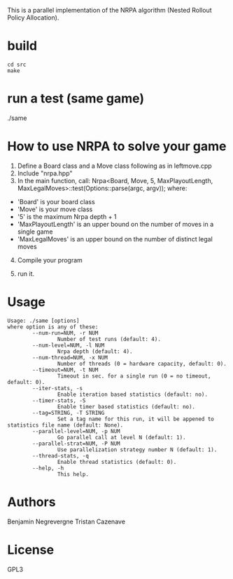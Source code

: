 This is a parallel implementation of the NRPA algorithm (Nested Rollout Policy Allocation).

build
=====

    cd src
    make

run a test (same game)
======================
   ./same

How to use NRPA to solve your game
==================================

1. Define a Board class and a Move class following as in leftmove.cpp
2. Include "nrpa.hpp"
3. In the main function, call: 
    Nrpa<Board, Move, 5, MaxPlayoutLength, MaxLegalMoves>::test(Options::parse(argc, argv));
where:

- 'Board' is your board class
- 'Move' is your move class
- '5' is the maximum Nrpa depth + 1
- 'MaxPlayoutLength' is an upper bound on the number of moves in a single game
- 'MaxLegalMoves' is an upper bound on the number of distinct legal moves

4. Compile your program

5. run it.


Usage
=====

    Usage: ./same [options]
    where option is any of these: 
            --num-run=NUM, -r NUM
                    Number of test runs (default: 4).
            --num-level=NUM, -l NUM
                    Nrpa depth (default: 4).
            --num-thread=NUM, -x NUM
                    Number of threads (0 = hardware capacity, default: 0).
            --timeout=NUM, -t NUM
                    Timeout in sec. for a single run (0 = no timeout, default: 0).
            --iter-stats, -s
                    Enable iteration based statistics (default: no).
            --timer-stats, -S
                    Enable timer based statistics (default: no).
            --tag=STRING, -T STRING
                    Set a tag name for this run, it will be appened to statistics file name (default: None).
            --parallel-level=NUM, -p NUM
                    Go parallel call at level N (default: 1).
            --parallel-strat=NUM, -P NUM
                    Use parallelization strategy number N (default: 1).
            --thread-stats, -q
                    Enable thread statistics (default: 0).
            --help, -h
                    This help.
    
Authors
=======

Benjamin Negrevergne
Tristan Cazenave

License
=======

GPL3
